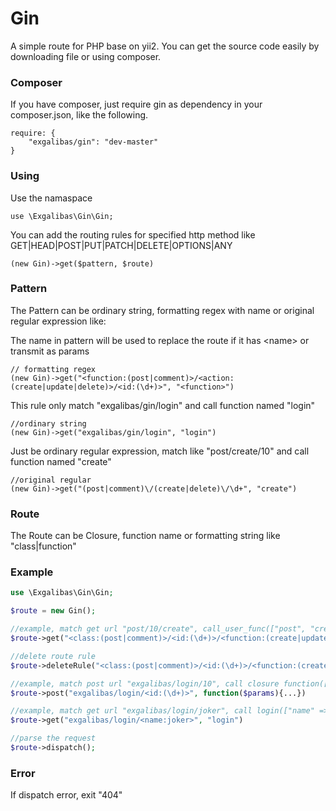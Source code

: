 Gin
====
A simple route for PHP base on yii2. You can get the source code easily by downloading file or using composer.

### Composer
If you have composer, just require gin as dependency in your composer.json, like the following.
```
require: {
    "exgalibas/gin": "dev-master"
}
```

### Using
Use the namaspace
```
use \Exgalibas\Gin\Gin;
```
You can add the routing rules for specified http method like GET|HEAD|POST|PUT|PATCH|DELETE|OPTIONS|ANY
```
(new Gin)->get($pattern, $route)
```
### Pattern
The Pattern can be ordinary string, formatting regex with name or original regular expression like:

The name in pattern will be used to replace the route if it has \<name> or transmit as params
```
// formatting regex 
(new Gin)->get("<function:(post|comment)>/<action:(create|update|delete)>/<id:(\d+)>", "<function>")
```
This rule only match "exgalibas/gin/login" and call function named "login"
```
//ordinary string
(new Gin)->get("exgalibas/gin/login", "login")
```
Just be ordinary regular expression, match like "post/create/10" and call function named "create"
```
//original regular
(new Gin)->get("(post|comment)\/(create|delete)\/\d+", "create")
```
### Route
The Route can be Closure, function name or formatting string like "class|function"

### Example
```PHP
use \Exgalibas\Gin\Gin;

$route = new Gin();

//example, match get url "post/10/create", call_user_func(["post", "create"], ["id" => 10])
$route->get("<class:(post|comment)>/<id:(\d+)>/<function:(create|update|delete)>", '<class>|<function>');

//delete route rule
$route->deleteRule("<class:(post|comment)>/<id:(\d+)>/<function:(create|update|delete)>");

//example, match post url "exgalibas/login/10", call closure function([id=>10])
$route->post("exgalibas/login/<id:(\d+)>", function($params){...})

//example, match get url "exgalibas/login/joker", call login(["name" => "joker"])
$route->get("exgalibas/login/<name:joker>", "login")

//parse the request
$route->dispatch();
```

### Error
If dispatch error, exit "404"
